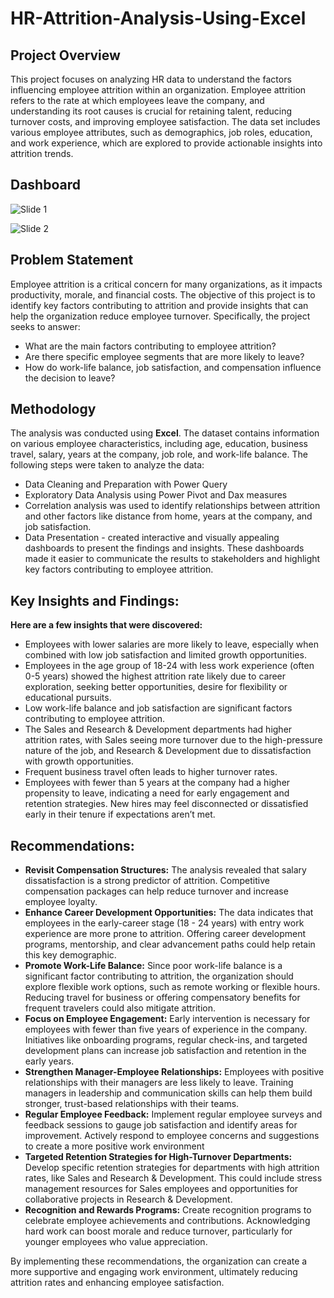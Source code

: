 # HR-Attrition-Analysis-Using-Excel

## Project Overview
This project focuses on analyzing HR data to understand the factors influencing employee attrition within an organization. Employee attrition refers to the rate at which employees leave the company, and understanding its root causes is crucial for retaining talent, reducing turnover costs, and improving employee satisfaction. The data set includes various employee attributes, such as demographics, job roles, education, and work experience, which are explored to provide actionable insights into attrition trends.

## Dashboard

![Slide 1](https://github.com/user-attachments/assets/211a1a72-d8e3-499a-9b69-57208797a613)

![Slide 2](https://github.com/user-attachments/assets/5acb7cc0-cad0-4891-b92f-d003f7266628)


## Problem Statement
Employee attrition is a critical concern for many organizations, as it impacts productivity, morale, and financial costs. The objective of this project is to identify key factors contributing to attrition and provide insights that can help the organization reduce employee turnover. Specifically, the project seeks to answer:
- What are the main factors contributing to employee attrition?
- Are there specific employee segments that are more likely to leave?
- How do work-life balance, job satisfaction, and compensation influence the decision to leave?

## Methodology
The analysis was conducted using **Excel**. The dataset contains information on various employee characteristics, including age, education, business travel, salary, years at the company, job role, and work-life balance. The following steps were taken to analyze the data:
- Data Cleaning and Preparation with Power Query
- Exploratory Data Analysis using Power Pivot and Dax measures
- Correlation analysis was used to identify relationships between attrition and other factors like distance from home, years at the company, and job satisfaction.
- Data Presentation - created interactive and visually appealing dashboards to present the findings and insights. These dashboards made it easier to communicate the results to stakeholders and highlight key factors contributing to employee attrition.

## Key Insights and Findings:
**Here are a few insights that were discovered:**
- Employees with lower salaries are more likely to leave, especially when combined with low job satisfaction and limited growth opportunities.
- Employees in the age group of 18-24 with less work experience (often 0-5 years) showed the highest attrition rate likely due to career exploration, seeking better opportunities, desire for flexibility or educational pursuits.
- Low work-life balance and job satisfaction are significant factors contributing to employee attrition.
- The Sales and Research & Development departments had higher attrition rates, with Sales seeing more turnover due to the high-pressure nature of the job, and Research & Development due to dissatisfaction with growth opportunities.
- Frequent business travel often leads to higher turnover rates.
- Employees with fewer than 5 years at the company had a higher propensity to leave, indicating a need for early engagement and retention strategies. New hires may feel disconnected or dissatisfied early in their tenure if expectations aren’t met.

## Recommendations:
- **Revisit Compensation Structures:** The analysis revealed that salary dissatisfaction is a strong predictor of attrition. Competitive compensation packages can help reduce turnover and increase employee loyalty.
- **Enhance Career Development Opportunities:** The data indicates that employees in the early-career stage (18 - 24 years) with entry work experience are more prone to attrition. Offering career development programs, mentorship, and clear advancement paths could help retain this key demographic.
- **Promote Work-Life Balance:** Since poor work-life balance is a significant factor contributing to attrition, the organization should explore flexible work options, such as remote working or flexible hours. Reducing travel for business or offering compensatory benefits for frequent travelers could also mitigate attrition.
- **Focus on Employee Engagement:** Early intervention is necessary for employees with fewer than five years of experience in the company. Initiatives like onboarding programs, regular check-ins, and targeted development plans can increase job satisfaction and retention in the early years.
- **Strengthen Manager-Employee Relationships:** Employees with positive relationships with their managers are less likely to leave. Training managers in leadership and communication skills can help them build stronger, trust-based relationships with their teams.
- **Regular Employee Feedback:** Implement regular employee surveys and feedback sessions to gauge job satisfaction and identify areas for improvement. Actively respond to employee concerns and suggestions to create a more positive work environment
- **Targeted Retention Strategies for High-Turnover Departments:** Develop specific retention strategies for departments with high attrition rates, like Sales and Research & Development. This could include stress management resources for Sales employees and opportunities for collaborative projects in Research & Development.
- **Recognition and Rewards Programs:** Create recognition programs to celebrate employee achievements and contributions. Acknowledging hard work can boost morale and reduce turnover, particularly for younger employees who value appreciation.

By implementing these recommendations, the organization can create a more supportive and engaging work environment, ultimately reducing attrition rates and enhancing employee satisfaction.
